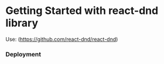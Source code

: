 # Getting Started with react-dnd library

Use: (https://github.com/react-dnd/react-dnd)

### Deployment

